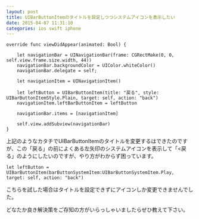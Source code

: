 ```yaml
---
layout: post
title: UIBarButtonItemのタイトルを設定しつつシステムアイコンを表示したい
date: 2015-04-07 11:31:10
categories: ios swift iphone
---
```

<!-- {% raw %} -->
<pre><code>override func viewDidAppear(animated: Bool) {

    let navigationBar = UINavigationBar(frame: CGRectMake(0, 0, self.view.frame.size.width, 44))
    navigationBar.backgroundColor = UIColor.whiteColor()
    navigationBar.delegate = self;

    let navigationItem = UINavigationItem()

    let leftButton = UIBarButtonItem(title: "戻る", style: UIBarButtonItemStyle.Plain, target: self, action: "back")        
    navigationItem.leftBarButtonItem = leftButton

    navigationBar.items = [navigationItem]

    self.view.addSubview(navigationBar)
}
</code></pre>

<p>上記のようなカタチでUIBarButtonItemのタイトルを変更するはできたのですが、この「戻る」の前によくある左矢印のシステムアイコンを表示して「&lt;戻る」のようにしたいのですが、やり方がわからず困っています。</p>

<pre><code>let leftButton = UIBarButtonItem(barButtonSystemItem:UIBarButtonSystemItem.Play,  target: self, action: "back")
</code></pre>

<p>こちらを試した場合はタイトルを設定できずにアイコンしか変更できませんでした。</p>

<p>どなたか良き解決策をご存知の方がいらっしゃいましたらぜひ教えて下さい。</p>
<!-- {% endraw %} -->
